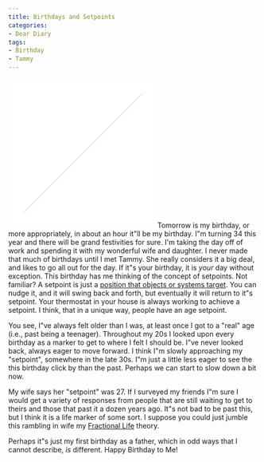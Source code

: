 ```yaml
---
title: Birthdays and Setpoints
categories:
- Dear Diary
tags:
- Birthday
- Tammy
---
```


![Happy Birthday](/assets/posts/2006/birthdays_and_setpoints_happy_birthday.jpg)Tomorrow is my birthday, or more appropriately, in about an hour it"ll be my birthday. I"m turning 34 this year and there will be grand festivities for sure. I'm taking the day off of work and spending it with my wonderful wife and daughter. I never made that much of birthdays until I met Tammy. She really considers it a big deal, and likes to go all out for the day. If it"s your birthday, it is _your_ day without exception.
This birthday has me thinking of the concept of setpoints. Not familiar? A setpoint is just a [position that objects or systems target](http://en.wikipedia.org/wiki/Setpoint). You can nudge it, and it will swing back and forth, but eventually it will return to it"s setpoint. Your thermostat in your house is always working to achieve a setpoint. I think, that in a unique way, people have an age setpoint.

You see, I"ve always felt older than I was, at least once I got to a "real" age (i.e., past being a teenager). Throughout my 20s I looked upon every birthday as a marker to get to where I felt I should be. I"ve never looked back, always eager to move forward. I think I"m slowly approaching my "setpoint", somewhere in the late 30s. I"m just a little less eager to see the this birthday click by than the past. Perhaps we can start to slow down a bit now.

My wife says her "setpoint" was 27. If I surveyed my friends I"m sure I would get a variety of responses from people that are still waiting to get to theirs and those that past it a dozen years ago. It"s not bad to be past this, but I think it is a life marker of some sort. I suppose you could just jumble this rambling in wife my [Fractional Life](/thingelstad/fractions-and-life) theory.

Perhaps it"s just my first birthday as a father, which in odd ways that I cannot describe, _is_ different. Happy Birthday to Me!
